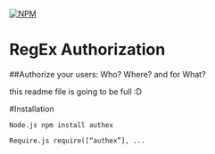 [![NPM](https://nodei.co/npm/authex.png)](https://nodei.co/npm/authex/)

# RegEx Authorization
##Authorize your users: Who? Where? and for What?

this readme file is going to be full :D


#Installation

```Node.js npm install authex```

```Require.js require([“authex”], ...```

